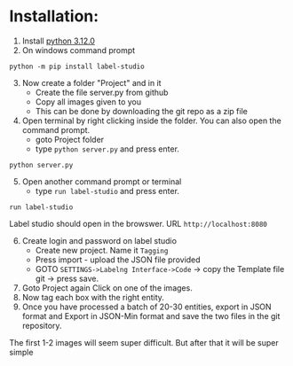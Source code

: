 # Installation: 

1. Install [python 3.12.0](https://www.python.org/ftp/python/3.12.0/python-3.12.0-amd64.exe)
2. On windows command prompt
```
python -m pip install label-studio
```
3. Now create a folder "Project" and in it 
   - Create the file server.py from github
   - Copy all images given to you
   - This can be done by downloading the git repo as a zip file
4. Open terminal by right clicking inside the folder. You can also open the command prompt. 
   - goto Project folder 
   - type ```python server.py``` and press enter.
```
python server.py
```
5. Open another command prompt or terminal
   - type ```run label-studio``` and press enter.
```
run label-studio
``` 
   Label studio should open in the browswer. URL ```http://localhost:8080```

6. Create login and password on label studio
   - Create new project. Name it ```Tagging```
   - Press import - upload the JSON file provided
   - GOTO ```SETTINGS->Labelng Interface->Code``` -> copy the Template file  git -> press save. 
7. Goto Project again Click on one of the images. 
8. Now tag each box with the right entity.
9. Once you have processed a batch of 20-30 entities, export in JSON format and Export in JSON-Min format and save the two files in the git repository. 

The first 1-2 images will seem super difficult. But after that it will be super simple
